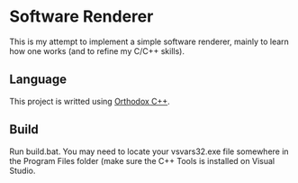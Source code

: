 # Software Renderer
This is my attempt to implement a simple software renderer, mainly to learn how one works (and to refine my C/C++ skills).

## Language
This project is writted using [Orthodox C++](https://gist.github.com/bkaradzic/2e39896bc7d8c34e042b).

## Build
Run build.bat. You may need to locate your vsvars32.exe file somewhere in the Program Files folder (make sure the C++ Tools is installed on Visual Studio.
